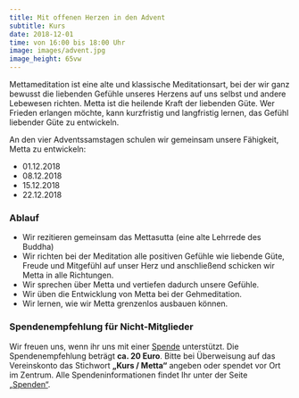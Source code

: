```yaml
---
title: Mit offenen Herzen in den Advent
subtitle: Kurs
date: 2018-12-01
time: von 16:00 bis 18:00 Uhr
image: images/advent.jpg
image_height: 65vw
---
```

Mettameditation ist eine alte und klassische Meditationsart, bei der wir ganz bewusst die liebenden Gefühle unseres Herzens auf uns selbst und andere Lebewesen richten.  Metta ist die heilende Kraft der liebenden Güte.  Wer Frieden erlangen möchte, kann kurzfristig und langfristig lernen, das Gefühl liebender Güte zu entwickeln.

An den vier Adventssamstagen schulen wir gemeinsam unsere Fähigkeit, Metta zu entwickeln:

- 01.12.2018
- 08.12.2018
- 15.12.2018
- 22.12.2018

### Ablauf

- Wir rezitieren gemeinsam das Mettasutta (eine alte Lehrrede des Buddha)
- Wir richten bei der Meditation alle positiven Gefühle wie liebende Güte, Freude und Mitgefühl auf unser Herz und anschließend schicken wir Metta in alle Richtungen.
- Wir sprechen über Metta und vertiefen dadurch unsere Gefühle.
- Wir üben die Entwicklung von Metta bei der Gehmeditation.
- Wir lernen, wie wir Metta grenzenlos ausbauen können.

### Spendenempfehlung für Nicht-Mitglieder
Wir freuen uns, wenn ihr uns mit einer [Spende](spenden.html) unterstützt.  Die Spendenempfehlung beträgt **ca. 20 Euro**. Bitte bei Überweisung auf das Vereinskonto das Stichwort **„Kurs / Metta“** angeben oder spendet vor Ort im Zentrum. Alle Spendeninformationen findet Ihr unter der Seite [„Spenden“](spenden.html).
